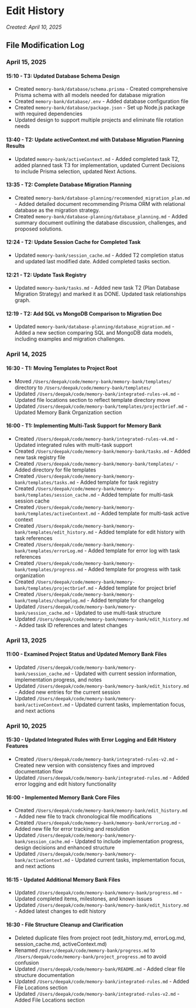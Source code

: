 # Edit History

*Created: April 10, 2025*

## File Modification Log

### April 15, 2025

#### 15:10 - T3: Updated Database Schema Design
- Created `memory-bank/database/schema.prisma` - Created comprehensive Prisma schema with all models needed for database migration
- Created `memory-bank/database/.env` - Added database configuration file
- Created `memory-bank/database/package.json` - Set up Node.js package with required dependencies
- Updated design to support multiple projects and eliminate file rotation needs

#### 13:40 - T2: Update activeContext.md with Database Migration Planning Results
- Updated `memory-bank/activeContext.md` - Added completed task T2, added planned task T3 for implementation, updated Current Decisions to include Prisma selection, updated Next Actions.

#### 13:35 - T2: Complete Database Migration Planning
- Created `memory-bank/database-planning/recommended_migration_plan.md` - Added detailed document recommending Prisma ORM with relational database as the migration strategy.
- Created `memory-bank/database-planning/database_planning.md` - Added summary document outlining the database discussion, challenges, and proposed solutions.

#### 12:24 - T2: Update Session Cache for Completed Task
- Updated `memory-bank/session_cache.md` - Added T2 completion status and updated last modified date. Added completed tasks section.

#### 12:21 - T2: Update Task Registry
- Updated `memory-bank/tasks.md` - Added new task T2 (Plan Database Migration Strategy) and marked it as DONE. Updated task relationships graph.

#### 12:19 - T2: Add SQL vs MongoDB Comparison to Migration Doc
- Updated `memory-bank/database-planning/database_migration.md` - Added a new section comparing SQL and MongoDB data models, including examples and migration challenges.

### April 14, 2025

#### 16:30 - T1: Moving Templates to Project Root
- Moved `/Users/deepak/code/memory-bank/memory-bank/templates/` directory to `/Users/deepak/code/memory-bank/templates/`
- Updated `/Users/deepak/code/memory-bank/integrated-rules-v4.md` - Updated file locations section to reflect template directory move
- Updated `/Users/deepak/code/memory-bank/templates/projectbrief.md` - Updated Memory Bank Organization section

#### 16:00 - T1: Implementing Multi-Task Support for Memory Bank
- Created `/Users/deepak/code/memory-bank/integrated-rules-v4.md` - Updated integrated rules with multi-task support
- Created `/Users/deepak/code/memory-bank/memory-bank/tasks.md` - Added new task registry file
- Created `/Users/deepak/code/memory-bank/memory-bank/templates/` - Added directory for file templates
- Created `/Users/deepak/code/memory-bank/memory-bank/templates/tasks.md` - Added template for task registry
- Created `/Users/deepak/code/memory-bank/memory-bank/templates/session_cache.md` - Added template for multi-task session cache
- Created `/Users/deepak/code/memory-bank/memory-bank/templates/activeContext.md` - Added template for multi-task active context
- Created `/Users/deepak/code/memory-bank/memory-bank/templates/edit_history.md` - Added template for edit history with task references
- Created `/Users/deepak/code/memory-bank/memory-bank/templates/errorLog.md` - Added template for error log with task references
- Created `/Users/deepak/code/memory-bank/memory-bank/templates/progress.md` - Added template for progress with task organization
- Created `/Users/deepak/code/memory-bank/memory-bank/templates/projectbrief.md` - Added template for project brief
- Created `/Users/deepak/code/memory-bank/memory-bank/templates/changelog.md` - Added template for changelog
- Updated `/Users/deepak/code/memory-bank/memory-bank/session_cache.md` - Updated to use multi-task structure
- Updated `/Users/deepak/code/memory-bank/memory-bank/edit_history.md` - Added task ID references and latest changes

### April 13, 2025

#### 11:00 - Examined Project Status and Updated Memory Bank Files
- Updated `/Users/deepak/code/memory-bank/memory-bank/session_cache.md` - Updated with current session information, implementation progress, and notes
- Updated `/Users/deepak/code/memory-bank/memory-bank/edit_history.md` - Added new entries for the current session
- Updated `/Users/deepak/code/memory-bank/memory-bank/activeContext.md` - Updated current tasks, implementation focus, and next actions

### April 10, 2025

#### 15:30 - Updated Integrated Rules with Error Logging and Edit History Features
- Created `/Users/deepak/code/memory-bank/integrated-rules-v2.md` - Created new version with consistency fixes and improved documentation flow
- Updated `/Users/deepak/code/memory-bank/integrated-rules.md` - Added error logging and edit history functionality

#### 16:00 - Implemented Memory Bank Core Files
- Created `/Users/deepak/code/memory-bank/memory-bank/edit_history.md` - Added new file to track chronological file modifications
- Created `/Users/deepak/code/memory-bank/memory-bank/errorLog.md` - Added new file for error tracking and resolution
- Updated `/Users/deepak/code/memory-bank/memory-bank/session_cache.md` - Updated to include implementation progress, design decisions and enhanced structure
- Updated `/Users/deepak/code/memory-bank/memory-bank/activeContext.md` - Updated current tasks, implementation focus, and next actions

#### 16:15 - Updated Additional Memory Bank Files
- Updated `/Users/deepak/code/memory-bank/memory-bank/progress.md` - Updated completed items, milestones, and known issues
- Updated `/Users/deepak/code/memory-bank/memory-bank/edit_history.md` - Added latest changes to edit history

#### 16:30 - File Structure Cleanup and Clarification
- Deleted duplicate files from project root (edit_history.md, errorLog.md, session_cache.md, activeContext.md)
- Renamed `/Users/deepak/code/memory-bank/progress.md` to `/Users/deepak/code/memory-bank/project_progress.md` to avoid confusion
- Updated `/Users/deepak/code/memory-bank/README.md` - Added clear file structure documentation
- Updated `/Users/deepak/code/memory-bank/integrated-rules.md` - Added File Locations section
- Updated `/Users/deepak/code/memory-bank/integrated-rules-v2.md` - Added File Locations section
